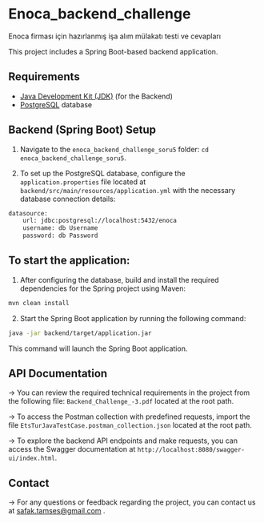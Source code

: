 # Enoca_backend_challenge
 Enoca firması için hazırlanmış işa alım mülakatı testi ve cevapları


This project includes a Spring Boot-based backend application.

## Requirements

- [Java Development Kit (JDK)](https://www.oracle.com/java/technologies/javase-downloads.html) (for the Backend)
- [PostgreSQL](https://www.postgresql.org/) database

## Backend (Spring Boot) Setup


1. Navigate to the `enoca_backend_challenge_soru5` folder: `cd enoca_backend_challenge_soru5`.

2. To set up the PostgreSQL database, configure the `application.properties` file located at `backend/src/main/resources/application.yml` with the necessary database connection details:

```bash
datasource:
    url: jdbc:postgresql://localhost:5432/enoca
    username: db Username
    password: db Password
```

## To start the application:
1. After configuring the database, build and install the required dependencies for the Spring project using Maven:

```bash
mvn clean install
```

2. Start the Spring Boot application by running the following command:

```bash
java -jar backend/target/application.jar
```

This command will launch the Spring Boot application.

## API Documentation

-> You can review the required technical requirements in the project from the following file: `Backend_Challenge_-3.pdf` located at the root path.

->  To access the Postman collection with predefined requests, import the file `EtsTurJavaTestCase.postman_collection.json` located at the root path.

->  To explore the backend API endpoints and make requests, you can access the Swagger documentation at `http://localhost:8080/swagger-ui/index.html`.

## Contact

->  For any questions or feedback regarding the project, you can contact us at safak.tamses@gmail.com .



